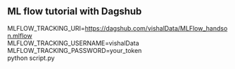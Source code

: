 ## ML flow tutorial with Dagshub

MLFLOW_TRACKING_URI=https://dagshub.com/vishalData/MLFlow_handson.mlflow \
MLFLOW_TRACKING_USERNAME=vishalData \
MLFLOW_TRACKING_PASSWORD=your_token  \
python script.py